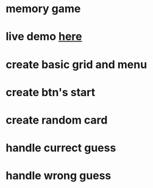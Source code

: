 # memory game
# live demo <a href="https://gurelbs.github.io/memory-game/">here</a>


# create basic grid and menu
# create btn's start 
# create random card
# handle currect guess
# handle wrong guess
